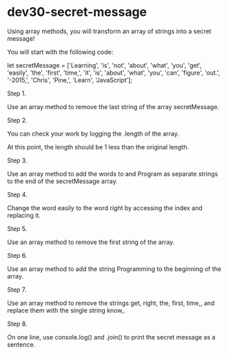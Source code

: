 # dev30-secret-message

Using array methods, you will transform an array of strings into a secret message!

You will start with the following code:

let secretMessage = ['Learning', 'is', 'not', 'about', 'what', 'you', 'get', 'easily', 'the', 'first', 'time,', 'it', 'is', 'about', 'what', 'you', 'can', 'figure', 'out.', '-2015,', 'Chris', 'Pine,', 'Learn', 'JavaScript'];


Step 1.

Use an array method to remove the last string of the array secretMessage.

Step 2.

You can check your work by logging the .length of the array.

At this point, the length should be 1 less than the original length.

Step 3.

Use an array method to add the words to and Program as separate strings to the end of the secretMessage array.

Step 4.

Change the word easily to the word right by accessing the index and replacing it.

Step 5.

Use an array method to remove the first string of the array.

Step 6.

Use an array method to add the string Programming to the beginning of the array.

Step 7.

Use an array method to remove the strings get, right, the, first, time,, and replace them with the single string know,.

Step 8.

On one line, use console.log() and .join() to print the secret message as a sentence.
